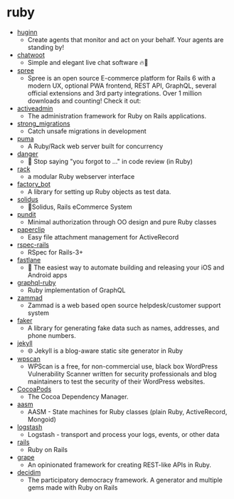 # ruby
- [huginn](https://github.com/huginn/huginn)
  - Create agents that monitor and act on your behalf. Your agents are standing by!
- [chatwoot](https://github.com/chatwoot/chatwoot)
  - Simple and elegant live chat software 🔥💬
- [spree](https://github.com/spree/spree)
  - Spree is an open source E-commerce platform for Rails 6 with a modern UX, optional PWA frontend, REST API, GraphQL, several official extensions and 3rd party integrations. Over 1 million downloads and counting! Check it out:
- [activeadmin](https://github.com/activeadmin/activeadmin)
  - The administration framework for Ruby on Rails applications.
- [strong_migrations](https://github.com/ankane/strong_migrations)
  - Catch unsafe migrations in development
- [puma](https://github.com/puma/puma)
  - A Ruby/Rack web server built for concurrency
- [danger](https://github.com/danger/danger)
  - 🚫 Stop saying "you forgot to …" in code review (in Ruby)
- [rack](https://github.com/rack/rack)
  - a modular Ruby webserver interface
- [factory_bot](https://github.com/thoughtbot/factory_bot)
  - A library for setting up Ruby objects as test data.
- [solidus](https://github.com/solidusio/solidus)
  - 🛒Solidus, Rails eCommerce System
- [pundit](https://github.com/varvet/pundit)
  - Minimal authorization through OO design and pure Ruby classes
- [paperclip](https://github.com/thoughtbot/paperclip)
  - Easy file attachment management for ActiveRecord
- [rspec-rails](https://github.com/rspec/rspec-rails)
  - RSpec for Rails-3+
- [fastlane](https://github.com/fastlane/fastlane)
  - 🚀 The easiest way to automate building and releasing your iOS and Android apps
- [graphql-ruby](https://github.com/rmosolgo/graphql-ruby)
  - Ruby implementation of GraphQL
- [zammad](https://github.com/zammad/zammad)
  - Zammad is a web based open source helpdesk/customer support system
- [faker](https://github.com/faker-ruby/faker)
  - A library for generating fake data such as names, addresses, and phone numbers.
- [jekyll](https://github.com/jekyll/jekyll)
  - 🌐 Jekyll is a blog-aware static site generator in Ruby
- [wpscan](https://github.com/wpscanteam/wpscan)
  - WPScan is a free, for non-commercial use, black box WordPress Vulnerability Scanner written for security professionals and blog maintainers to test the security of their WordPress websites.
- [CocoaPods](https://github.com/CocoaPods/CocoaPods)
  - The Cocoa Dependency Manager.
- [aasm](https://github.com/aasm/aasm)
  - AASM - State machines for Ruby classes (plain Ruby, ActiveRecord, Mongoid)
- [logstash](https://github.com/elastic/logstash)
  - Logstash - transport and process your logs, events, or other data
- [rails](https://github.com/rails/rails)
  - Ruby on Rails
- [grape](https://github.com/ruby-grape/grape)
  - An opinionated framework for creating REST-like APIs in Ruby.
- [decidim](https://github.com/decidim/decidim)
  - The participatory democracy framework. A generator and multiple gems made with Ruby on Rails

